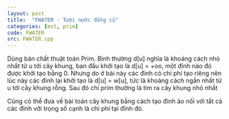 ```yaml
---
layout: post
title:  "FWATER - Tưới nước đồng cỏ"
categories: [mst, prim]
code: FWATER
src: FWATER.cpp
---
```


Dùng bản chất thuật toán Prim. Bình thường d[u] nghĩa là khoảng cách nhỏ nhất từ u tới cây khung, ban đầu khởi tạo là d[u] = +oo, một đỉnh nào đó được khởi tạo bằng 0. Nhưng do ở bài này các đinh có chi phí tạo riêng nên lúc này các đỉnh lại khởi tạo là d[u] = w[u], tức là khoảng cách ngắn nhất từ u tời cây khung rỗng. Sau đó chỉ prim thường là tìm ra cây khung nhỏ nhất

Cũng có thể đưa về bài toán cây khung bằng cách tạo đỉnh ảo nối với tất cả các đỉnh với trọng số cạnh là chi phí tại đỉnh đó.